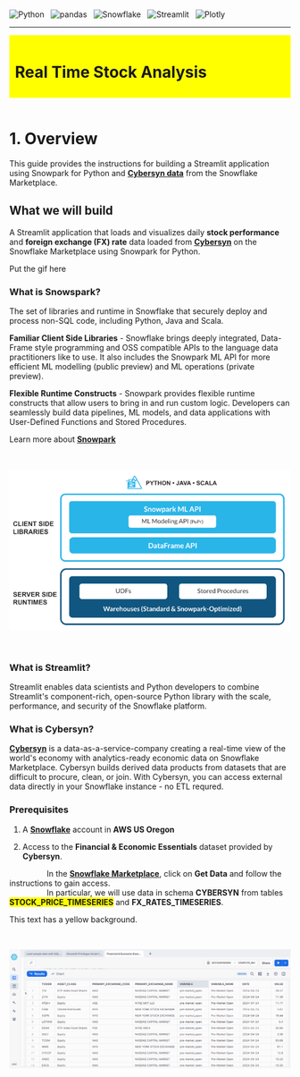 <br>

![Python](https://a11ybadges.com/badge?logo=python) &nbsp; ![pandas](https://a11ybadges.com/badge?logo=pandas) &nbsp; ![Snowflake](https://a11ybadges.com/badge?logo=snowflake) &nbsp; ![Streamlit](https://a11ybadges.com/badge?logo=streamlit) &nbsp; ![Plotly](https://a11ybadges.com/badge?logo=plotly)

---

<div style="padding: 10px; background-color: yellow">

# Real Time Stock Analysis

</div>

<br>

# 1. Overview

This guide provides the instructions for building a Streamlit application using Snowpark for Python and <strong><span style="color: blue;">[Cybersyn data](https://app.cybersyn.com/data_catalog/)</span></strong> from the Snowflake Marketplace.

## What we will build

A Streamlit application that loads and visualizes daily <strong>stock performance</strong> and <strong>foreign exchange (FX) rate</strong> data loaded from <strong><span style="color: blue;">[Cybersyn](https://app.snowflake.com/marketplace/listing/GZTSZAS2KF7/cybersyn-financial-economic-essentials)</span></strong> on the Snowflake Marketplace using Snowpark for Python.

Put the gif here

### What is Snowspark?

The set of libraries and runtime in Snowflake that securely deploy and process non-SQL code, including Python, Java and Scala.

<strong>Familiar Client Side Libraries</strong> - Snowflake brings deeply integrated, Data-Frame style programming and OSS compatible APIs to the language data practitioners like to use. It also includes the Snowpark ML API for more efficient ML modelling (public preview) and ML operations (private preview).

<strong>Flexible Runtime Constructs</strong> - Snowpark provides flexible runtime constructs that allow users to bring in and run custom logic. Developers can seamlessly build data pipelines, ML models, and data applications with User-Defined Functions and Stored Procedures.

Learn more about <strong><span style="color: blue;">[Snowpark](https://snowflake.com/en/data-cloud/snowpark/)</span></strong>

<br>

<p align="center">
  <img src="https://github.com/AvinashhMishraa/real-time-stock-analysis/blob/main/Media/Snowpark%20Workflow.PNG">
</p>

<br>

### What is Streamlit?

Streamlit enables data scientists and Python developers to combine Streamlit's component-rich, open-source Python library with the scale, performance, and security of the Snowflake platform.


### What is Cybersyn?

<strong><span style="color: blue;">[Cybersyn](https://app.cybersyn.com/data_catalog/)</span></strong> is a data-as-a-service-company creating a real-time view of the world's economy with analytics-ready economic data on Snowflake Marketplace. Cybersyn builds derived data products from datasets that are difficult to procure, clean, or join. With Cybersyn, you can access external data directly in your Snowflake instance - no ETL requred.

### Prerequisites

1. A <strong><span style="color: blue;">[Snowflake](https://www.snowflake.com/en/)</span></strong> account in <strong>AWS US Oregon</strong>

2. Access to the <strong>Financial & Economic Essentials</strong> dataset provided by <strong>Cybersyn</strong>.

       
&nbsp;&nbsp;&nbsp;&nbsp;&nbsp;&nbsp;&nbsp;&nbsp;&nbsp;&nbsp;&nbsp;&nbsp;&nbsp;&nbsp;&nbsp;&nbsp;&nbsp;In the <strong><span style="color: blue;">[ Snowflake Marketplace](https://app.snowflake.com/marketplace/listing/GZTSZAS2KF7/cybersyn-financial-economic-essentials)</span></strong>, click on <strong>Get Data</strong> and follow the instructions to gain access. <br>
&nbsp;&nbsp;&nbsp;&nbsp;&nbsp;&nbsp;&nbsp;&nbsp;&nbsp;&nbsp;&nbsp;&nbsp;&nbsp;&nbsp;&nbsp;&nbsp;&nbsp;In particular, we will use data in schema <strong>CYBERSYN</strong> from tables <strong><span style="background-color: yellow">STOCK_PRICE_TIMESERIES</span></strong> and <strong>FX_RATES_TIMESERIES</strong>.

<span style="background-color: #ffffff;">This text has a yellow background.</span>


<br>

<p align="center">
  <img src="Media/Sample Data View - stock price.PNG">
</p>
